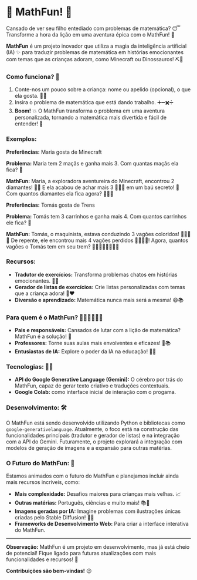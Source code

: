 # 🧮 MathFun! 🎉

Cansado de ver seu filho entediado com problemas de matemática? 😴  Transforme a hora da lição em uma aventura épica com o MathFun! 🚀

**MathFun** é um projeto inovador que utiliza a magia da inteligência artificial (IA) ✨ para traduzir problemas de matemática em histórias emocionantes com temas que as crianças adoram, como Minecraft ou Dinossauros! ⛏️🦖

### Como funciona? 🤔

1. Conte-nos um pouco sobre a criança: nome ou apelido (opcional), o que ela gosta. 👦👧
2. Insira o problema de matemática que está dando trabalho. ➕➖✖️➗
3. **Boom!** 💥 O MathFun transforma o problema em uma aventura personalizada, tornando a matemática mais divertida e fácil de entender! 🤩

### Exemplos:

**Preferências:** Maria gosta de Minecraft

**Problema:** Maria tem 2 maçãs e ganha mais 3. Com quantas maçãs ela fica? 🍎

**MathFun:** Maria, a exploradora aventureira do Minecraft, encontrou 2 diamantes! 💎💎 E ela acabou de achar mais 3 💎💎💎 em um baú secreto! 🎉 Com quantos diamantes ela fica agora? 💎💎💎

**Preferências:** Tomás gosta de Trens

**Problema:** Tomás tem 3 carrinhos e ganha mais 4. Com quantos carrinhos ele fica? 🚗

**MathFun:** Tomás, o maquinista, estava conduzindo 3 vagões coloridos! 🚂🚃🚃🚃 De repente, ele encontrou mais 4 vagões perdidos 🚃🚃🚃🚃! Agora, quantos vagões o Tomás tem em seu trem? 🚂🚃🚃🚃🚃🚃🚃🚃

### Recursos:

* **Tradutor de exercícios:** Transforma problemas chatos em histórias emocionantes. 📖✨
* **Gerador de listas de exercícios:** Crie listas personalizadas com temas que a criança adora! 📝❤️
* **Diversão e aprendizado:**  Matemática nunca mais será a mesma! 😄📚

### Para quem é o MathFun? 👨‍👩‍👧‍👦👩‍🏫

* **Pais e responsáveis:** Cansados de lutar com a lição de matemática? MathFun é a solução! 💪
* **Professores:** Torne suas aulas mais envolventes e eficazes! 🍎📚
* **Entusiastas de IA:**  Explore o poder da IA na educação! 🧠🤖

### Tecnologias: 🤖🧠

* **API do Google Generative Language (Gemini):** O cérebro por trás do MathFun, capaz de gerar texto criativo e traduções contextuais. 
* **Google Colab:** como interface inicial de interação com o progama.

### Desenvolvimento: 🛠️

O MathFun está sendo desenvolvido utilizando Python e bibliotecas como `google-generativelanguage`. Atualmente, o foco está na construção das funcionalidades principais (tradutor e gerador de listas) e na integração com a API do Gemini. Futuramente, o projeto explorará a integração com modelos de geração de imagens e a expansão para outras matérias.

### O Futuro do MathFun: 🚀

Estamos animados com o futuro do MathFun e planejamos incluir ainda mais recursos incríveis, como:

* **Mais complexidade:** Desafios maiores para crianças mais velhas. 📈
* **Outras matérias:** Português, ciências e muito mais! 📚🔬
* **Imagens geradas por IA:** Imagine problemas com ilustrações únicas criadas pelo Stable Diffusion! 🎨🤖
* **Frameworks de Desenvolvimento Web:** Para criar a interface interativa do MathFun.

---

**Observação:** MathFun é um projeto em desenvolvimento, mas já está cheio de potencial! Fique ligado para futuras atualizações com mais funcionalidades e recursos! 🚀

**Contribuições são bem-vindas!** 😉

